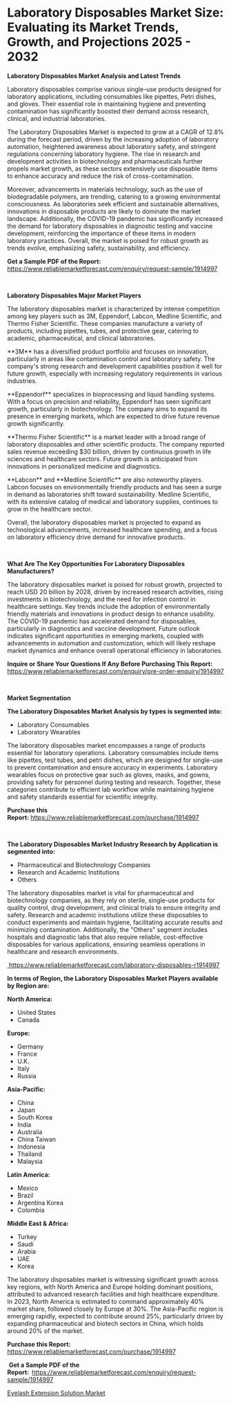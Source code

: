 <p><h1>Laboratory Disposables Market Size: Evaluating its Market Trends, Growth, and Projections 2025 - 2032</h1></p><p><strong>Laboratory Disposables Market Analysis and Latest Trends</strong></p>
<p><p>Laboratory disposables comprise various single-use products designed for laboratory applications, including consumables like pipettes, Petri dishes, and gloves. Their essential role in maintaining hygiene and preventing contamination has significantly boosted their demand across research, clinical, and industrial laboratories.</p><p>The Laboratory Disposables Market is expected to grow at a CAGR of 12.8% during the forecast period, driven by the increasing adoption of laboratory automation, heightened awareness about laboratory safety, and stringent regulations concerning laboratory hygiene. The rise in research and development activities in biotechnology and pharmaceuticals further propels market growth, as these sectors extensively use disposable items to enhance accuracy and reduce the risk of cross-contamination.</p><p>Moreover, advancements in materials technology, such as the use of biodegradable polymers, are trending, catering to a growing environmental consciousness. As laboratories seek efficient and sustainable alternatives, innovations in disposable products are likely to dominate the market landscape. Additionally, the COVID-19 pandemic has significantly increased the demand for laboratory disposables in diagnostic testing and vaccine development, reinforcing the importance of these items in modern laboratory practices. Overall, the market is poised for robust growth as trends evolve, emphasizing safety, sustainability, and efficiency.</p></p>
<p><strong>Get a Sample PDF of the Report:&nbsp;</strong> <a href="https://www.reliablemarketforecast.com/enquiry/request-sample/1914997?utm_campaign=2808&utm_medium=2&utm_source=Github&utm_content=ia&utm_term=05042025&utm_id=laboratory-disposables">https://www.reliablemarketforecast.com/enquiry/request-sample/1914997</a></p>
<p>&nbsp;</p>
<p><strong>Laboratory Disposables Major Market Players</strong></p>
<p><p>The laboratory disposables market is characterized by intense competition among key players such as 3M, Eppendorf, Labcon, Medline Scientific, and Thermo Fisher Scientific. These companies manufacture a variety of products, including pipettes, tubes, and protective gear, catering to academic, pharmaceutical, and clinical laboratories.</p><p>**3M** has a diversified product portfolio and focuses on innovation, particularly in areas like contamination control and laboratory safety. The company's strong research and development capabilities position it well for future growth, especially with increasing regulatory requirements in various industries.</p><p>**Eppendorf** specializes in bioprocessing and liquid handling systems. With a focus on precision and reliability, Eppendorf has seen significant growth, particularly in biotechnology. The company aims to expand its presence in emerging markets, which are expected to drive future revenue growth significantly.</p><p>**Thermo Fisher Scientific** is a market leader with a broad range of laboratory disposables and other scientific products. The company reported sales revenue exceeding $30 billion, driven by continuous growth in life sciences and healthcare sectors. Future growth is anticipated from innovations in personalized medicine and diagnostics.</p><p>**Labcon** and **Medline Scientific** are also noteworthy players. Labcon focuses on environmentally friendly products and has seen a surge in demand as laboratories shift toward sustainability. Medline Scientific, with its extensive catalog of medical and laboratory supplies, continues to grow in the healthcare sector.</p><p>Overall, the laboratory disposables market is projected to expand as technological advancements, increased healthcare spending, and a focus on laboratory efficiency drive demand for innovative products.</p></p>
<p>&nbsp;</p>
<p><strong>What Are The Key Opportunities For Laboratory Disposables Manufacturers?</strong></p>
<p><p>The laboratory disposables market is poised for robust growth, projected to reach USD 20 billion by 2028, driven by increased research activities, rising investments in biotechnology, and the need for infection control in healthcare settings. Key trends include the adoption of environmentally friendly materials and innovations in product design to enhance usability. The COVID-19 pandemic has accelerated demand for disposables, particularly in diagnostics and vaccine development. Future outlook indicates significant opportunities in emerging markets, coupled with advancements in automation and customization, which will likely reshape market dynamics and enhance overall operational efficiency in laboratories.</p></p>
<p><strong>Inquire or Share Your Questions If Any Before Purchasing This Report:</strong> <a href="https://www.reliablemarketforecast.com/enquiry/pre-order-enquiry/1914997?utm_campaign=2808&utm_medium=2&utm_source=Github&utm_content=ia&utm_term=05042025&utm_id=laboratory-disposables">https://www.reliablemarketforecast.com/enquiry/pre-order-enquiry/1914997</a></p>
<p>&nbsp;</p>
<p><strong>Market Segmentation</strong></p>
<p><strong>The Laboratory Disposables Market Analysis by types is segmented into:</strong></p>
<p><ul><li>Laboratory Consumables</li><li>Laboratory Wearables</li></ul></p>
<p><p>The laboratory disposables market encompasses a range of products essential for laboratory operations. Laboratory consumables include items like pipettes, test tubes, and petri dishes, which are designed for single-use to prevent contamination and ensure accuracy in experiments. Laboratory wearables focus on protective gear such as gloves, masks, and gowns, providing safety for personnel during testing and research. Together, these categories contribute to efficient lab workflow while maintaining hygiene and safety standards essential for scientific integrity.</p></p>
<p><strong>Purchase this Report:&nbsp;</strong><a href="https://www.reliablemarketforecast.com/purchase/1914997?utm_campaign=2808&utm_medium=2&utm_source=Github&utm_content=ia&utm_term=05042025&utm_id=laboratory-disposables">https://www.reliablemarketforecast.com/purchase/1914997</a></p>
<p>&nbsp;</p>
<p><strong>The Laboratory Disposables Market Industry Research by Application is segmented into:</strong></p>
<p><ul><li>Pharmaceutical and Biotechnology Companies</li><li>Research and Academic Institutions</li><li>Others</li></ul></p>
<p><p>The laboratory disposables market is vital for pharmaceutical and biotechnology companies, as they rely on sterile, single-use products for quality control, drug development, and clinical trials to ensure integrity and safety. Research and academic institutions utilize these disposables to conduct experiments and maintain hygiene, facilitating accurate results and minimizing contamination. Additionally, the "Others" segment includes hospitals and diagnostic labs that also require reliable, cost-effective disposables for various applications, ensuring seamless operations in healthcare and research environments.</p></p>
<p><a href="https://www.reliablemarketforecast.com/laboratory-disposables-r1914997?utm_campaign=2808&utm_medium=2&utm_source=Github&utm_content=ia&utm_term=05042025&utm_id=laboratory-disposables">&nbsp;https://www.reliablemarketforecast.com/laboratory-disposables-r1914997</a></p>
<p><strong>In terms of Region, the Laboratory Disposables Market Players available by Region are:</strong></p>
<p>
    <p> <strong> North America: </strong>
        <ul>
            <li>United States</li>
            <li>Canada</li>
        </ul>
        </p> 
    <p> <strong> Europe: </strong>
        <ul>
            <li>Germany</li>
            <li>France</li>
            <li>U.K.</li>
            <li>Italy</li>
            <li>Russia</li>
        </ul>
        </p> 
    <p> <strong> Asia-Pacific: </strong>
        <ul>
            <li>China</li>
            <li>Japan</li>
            <li>South Korea</li>
            <li>India</li>
            <li>Australia</li>
            <li>China Taiwan</li>
            <li>Indonesia</li>
            <li>Thailand</li>
            <li>Malaysia</li>
        </ul>
        </p> 
    <p> <strong> Latin America: </strong>
        <ul>
            <li>Mexico</li>
            <li>Brazil</li>
            <li>Argentina Korea</li>
            <li>Colombia</li>
        </ul>
        </p> 
    <p> <strong> Middle East & Africa: </strong>
        <ul>
            <li>Turkey</li>
            <li>Saudi</li>
            <li>Arabia</li>
            <li>UAE</li>
            <li>Korea</li>
        </ul>
    </p>
    </p>
<p><p>The laboratory disposables market is witnessing significant growth across key regions, with North America and Europe holding dominant positions, attributed to advanced research facilities and high healthcare expenditure. In 2023, North America is estimated to command approximately 40% market share, followed closely by Europe at 30%. The Asia-Pacific region is emerging rapidly, expected to contribute around 25%, particularly driven by expanding pharmaceutical and biotech sectors in China, which holds around 20% of the market.</p></p>
<p><strong>Purchase this Report: </strong><a href="https://www.reliablemarketforecast.com/purchase/1914997?utm_campaign=2808&utm_medium=2&utm_source=Github&utm_content=ia&utm_term=05042025&utm_id=laboratory-disposables">https://www.reliablemarketforecast.com/purchase/1914997</a></p>
<p>&nbsp;<strong>Get a Sample PDF of the Report:&nbsp;&nbsp;</strong><a href="https://www.reliablemarketforecast.com/enquiry/request-sample/1914997?utm_campaign=2808&utm_medium=2&utm_source=Github&utm_content=ia&utm_term=05042025&utm_id=laboratory-disposables">https://www.reliablemarketforecast.com/enquiry/request-sample/1914997</a></p>
<p><strong></strong></p>
<p><p><a href="https://github.com/saroarmaicky/Market-Research-Report-List-1/blob/main/eyelash-extension-solution-market.md?utm_campaign=2808&utm_medium=2&utm_source=Github&utm_content=ia&utm_term=05042025&utm_id=laboratory-disposables">Eyelash Extension Solution Market</a></p></p>